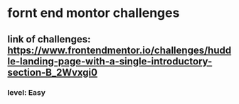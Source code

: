 # fornt end montor challenges
## link of challenges: https://www.frontendmentor.io/challenges/huddle-landing-page-with-a-single-introductory-section-B_2Wvxgi0
### level: Easy 
